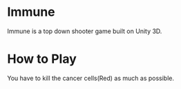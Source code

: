 Immune
======
Immune is a top down shooter game built on Unity 3D.

How to Play
==============
You have to kill the cancer cells(Red) as much as possible.
